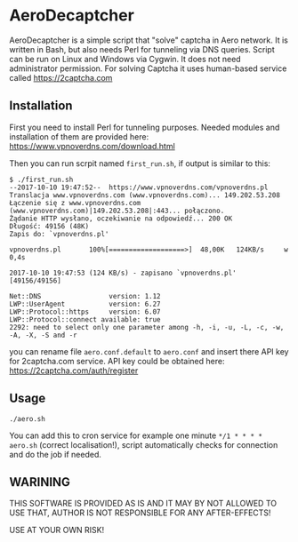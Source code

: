 # AeroDecaptcher

AeroDecaptcher is a simple script that "solve" captcha in Aero network. It is written in Bash, but also needs Perl for tunneling via DNS queries. Script can be run on Linux and Windows via Cygwin. It does not need administrator permission. For solving Captcha it uses human-based service called https://2captcha.com

## Installation

First you need to install Perl for tunneling purposes. Needed modules and installation of them are provided here: https://www.vpnoverdns.com/download.html

Then you can run scrpit named `first_run.sh`, if output is similar to this:
```
$ ./first_run.sh
--2017-10-10 19:47:52--  https://www.vpnoverdns.com/vpnoverdns.pl
Translacja www.vpnoverdns.com (www.vpnoverdns.com)... 149.202.53.208
Łączenie się z www.vpnoverdns.com (www.vpnoverdns.com)|149.202.53.208|:443... połączono.
Żądanie HTTP wysłano, oczekiwanie na odpowiedź... 200 OK
Długość: 49156 (48K)
Zapis do: `vpnoverdns.pl'

vpnoverdns.pl       100%[===================>]  48,00K   124KB/s     w 0,4s

2017-10-10 19:47:53 (124 KB/s) - zapisano `vpnoverdns.pl' [49156/49156]

Net::DNS                 version: 1.12
LWP::UserAgent           version: 6.27
LWP::Protocol::https     version: 6.07
LWP::Protocol::connect available: true
2292: need to select only one parameter among -h, -i, -u, -L, -c, -w, -A, -X, -S and -r
```
you can rename file `aero.conf.default` to `aero.conf` and insert there API key for 2captcha.com service. API key could be obtained here: https://2captcha.com/auth/register

## Usage

```
./aero.sh
```

You can add this to cron service for example one minute `*/1 * * * * aero.sh` (correct localisation!), script automatically checks for connection and do the job if needed.


## WARINING
THIS SOFTWARE IS PROVIDED AS IS AND IT MAY BY NOT ALLOWED TO USE THAT, AUTHOR IS NOT RESPONSIBLE FOR ANY AFTER-EFFECTS! 

USE AT YOUR OWN RISK!
